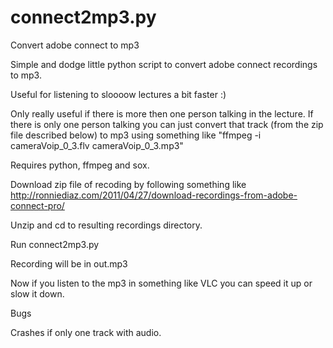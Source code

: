 connect2mp3.py
==============

Convert adobe connect to mp3

Simple and dodge little python script to convert adobe connect recordings to mp3.

Useful for listening to sloooow lectures a bit faster :)

Only really useful if there is more then one person talking in the lecture. If there is only one person talking you can just convert that track (from the zip file described below) to mp3 using something like "ffmpeg -i cameraVoip_0_3.flv cameraVoip_0_3.mp3"

Requires python, ffmpeg and sox.

Download zip file of recoding by following something like http://ronniediaz.com/2011/04/27/download-recordings-from-adobe-connect-pro/

Unzip and cd to resulting recordings directory.

Run connect2mp3.py

Recording will be in out.mp3

Now if you listen to the mp3 in something like VLC you can speed it up or slow it down.

Bugs

Crashes if only one track with audio.
